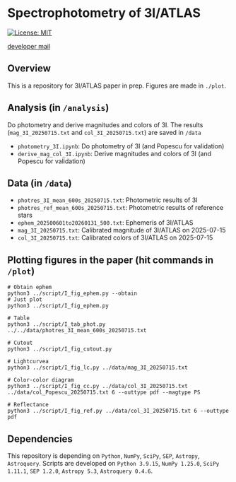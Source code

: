 # Spectrophotometry of 3I/ATLAS
[![License: MIT](https://img.shields.io/badge/License-MIT-yellow.svg)](https://opensource.org/licenses/MIT)

[developer mail](mailto:jbeniyama@oca.eu)

## Overview
This is a repository for 3I/ATLAS paper in prep.
Figures are made in `./plot`.

## Analysis (in `/analysis`)
Do photometry and derive magnitudes and colors of 3I. The results (`mag_3I_20250715.txt` and `col_3I_20250715.txt`) are saved in `/data`
* `photometry_3I.ipynb`: Do photometry of 3I (and Popescu for validation)
* `derive_mag_col_3I.ipynb`: Derive magnitudes and colors of 3I (and Popescu for validation)

## Data (in `/data`)
* `photres_3I_mean_600s_20250715.txt`: Photometric results of 3I
* `photres_ref_mean_600s_20250715.txt`: Photometric results of reference stars
* `ephem_202500601to20260131_500.txt`: Ephemeris of 3I/ATLAS
* `mag_3I_20250715.txt`: Calibrated magnitude of 3I/ATLAS on 2025-07-15
* `col_3I_20250715.txt`: Calibrated colors of 3I/ATLAS on 2025-07-15

## Plotting figures in the paper (hit commands in `/plot`)
```
# Obtain ephem
python3 ../script/I_fig_ephem.py --obtain
# Just plot
python3 ../script/I_fig_ephem.py
```

```
# Table 
python3 ../script/I_tab_phot.py ../../data/photres_3I_mean_600s_20250715.txt
```

```
# Cutout
python3 ../script/I_fig_cutout.py
```

```
# Lightcurvea
python3 ../script/I_fig_lc.py ../data/mag_3I_20250715.txt
```

```
# Color-color diagram
python3 ../script/I_fig_cc.py ../data/col_3I_20250715.txt ../data/col_Popescu_20250715.txt 6 --outtype pdf --magtype PS
```

```
# Reflectance
python3 ../script/I_fig_ref.py ../data/col_3I_20250715.txt 6 --outtype pdf
```

## Dependencies
This repository is depending on `Python`, `NumPy`, `SciPy`, `SEP`, `Astropy`, `Astroquery`.
Scripts are developed on `Python 3.9.15`, `NumPy 1.25.0`, `SciPy 1.11.1`, `SEP 1.2.0`, `Astropy 5.3`, `Astroquery 0.4.6`.
